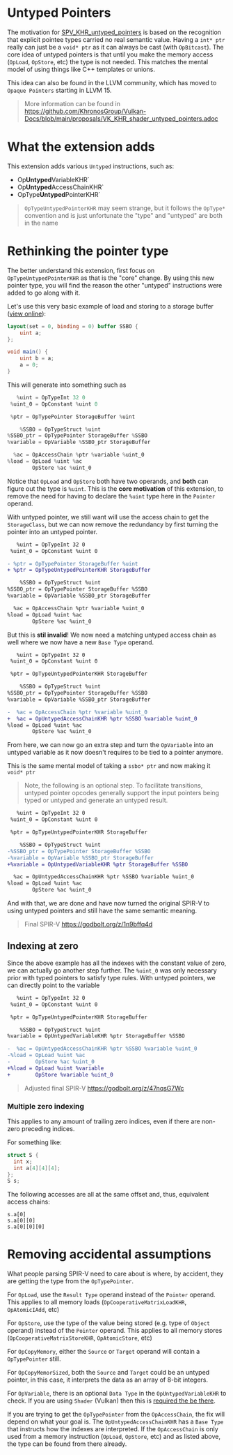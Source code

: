 # Untyped Pointers

The motivation for [SPV_KHR_untyped_pointers](https://github.khronos.org/SPIRV-Registry/extensions/KHR/SPV_KHR_untyped_pointers.html) is based on the recognition that explicit pointee types carried no real semantic value. Having a `int* ptr` really can just be a `void* ptr` as it can always be cast (with `OpBitcast`). The core idea of untyped pointers is that until you make the memory access (`OpLoad`, `OpStore`, etc) the type is not needed. This matches the mental model of using things like C++ templates or unions.

This idea can also be found in the LLVM community, which has moved to `Opaque Pointers` starting in LLVM 15.

> More information can be found in https://github.com/KhronosGroup/Vulkan-Docs/blob/main/proposals/VK_KHR_shader_untyped_pointers.adoc

# What the extension adds

This extension adds various `Untyped` instructions, such as:

- Op**Untyped**VariableKHR`
- Op**Untyped**AccessChainKHR`
- OpType**Untyped**PointerKHR`

> `OpTypeUntypedPointerKHR` may seem strange, but it follows the `OpType*` convention and is just unfortunate the "type" and "untyped" are both in the name

# Rethinking the pointer type

The better understand this extension, first focus on `OpTypeUntypedPointerKHR` as that is the "core" change. By using this new pointer type, you will find the reason the other "untyped" instructions were added to go along with it.

Let's use this very basic example of load and storing to a storage buffer ([view online](https://godbolt.org/z/5Wx1PsxG7)):

```glsl
layout(set = 0, binding = 0) buffer SSBO {
    uint a;
};

void main() {
    uint b = a;
    a = 0;
}
```

This will generate into something such as

```swift
   %uint = OpTypeInt 32 0
 %uint_0 = OpConstant %uint 0

 %ptr = OpTypePointer StorageBuffer %uint

    %SSBO = OpTypeStruct %uint
%SSBO_ptr = OpTypePointer StorageBuffer %SSBO
%variable = OpVariable %SSBO_ptr StorageBuffer

  %ac = OpAccessChain %ptr %variable %uint_0
%load = OpLoad %uint %ac
        OpStore %ac %uint_0
```

Notice that `OpLoad` and `OpStore` both have two operands, and **both** can figure out the type is `%uint`. This is the **core motivation** of this extension, to remove the need for having to declare the `%uint` type here in the `Pointer` operand.

With untyped pointer, we still want will use the access chain to get the `StorageClass`, but we can now remove the redundancy by first turning the pointer into an untyped pointer.

```diff
   %uint = OpTypeInt 32 0
 %uint_0 = OpConstant %uint 0

- %ptr = OpTypePointer StorageBuffer %uint
+ %ptr = OpTypeUntypedPointerKHR StorageBuffer

    %SSBO = OpTypeStruct %uint
%SSBO_ptr = OpTypePointer StorageBuffer %SSBO
%variable = OpVariable %SSBO_ptr StorageBuffer

  %ac = OpAccessChain %ptr %variable %uint_0
%load = OpLoad %uint %ac
        OpStore %ac %uint_0
```

But this is **stil invalid**! We now need a matching untyped access chain as well where we now have a new `Base Type` operand.

```diff
   %uint = OpTypeInt 32 0
 %uint_0 = OpConstant %uint 0

 %ptr = OpTypeUntypedPointerKHR StorageBuffer

    %SSBO = OpTypeStruct %uint
%SSBO_ptr = OpTypePointer StorageBuffer %SSBO
%variable = OpVariable %SSBO_ptr StorageBuffer

-  %ac = OpAccessChain %ptr %variable %uint_0
+  %ac = OpUntypedAccessChainKHR %ptr %SSBO %variable %uint_0
%load = OpLoad %uint %ac
        OpStore %ac %uint_0
```

From here, we can now go an extra step and turn the `OpVariable` into an untyped variable as it now doesn't requires to be tied to a pointer anymore.

This is the same mental model of taking a `ssbo* ptr` and now making it `void* ptr`

> Note, the following is an optional step. To facilitate transitions, untyped pointer opcodes generally support the input pointers being typed or untyped and generate an untyped result.

```diff
   %uint = OpTypeInt 32 0
 %uint_0 = OpConstant %uint 0

 %ptr = OpTypeUntypedPointerKHR StorageBuffer

    %SSBO = OpTypeStruct %uint
-%SSBO_ptr = OpTypePointer StorageBuffer %SSBO
-%variable = OpVariable %SSBO_ptr StorageBuffer
+%variable = OpUntypedVariableKHR %ptr StorageBuffer %SSBO

  %ac = OpUntypedAccessChainKHR %ptr %SSBO %variable %uint_0
%load = OpLoad %uint %ac
        OpStore %ac %uint_0
```

And with that, we are done and have now turned the original SPIR-V to using untyped pointers and still have the same semantic meaning.

> Final SPIR-V https://godbolt.org/z/1n9bffq4d

## Indexing at zero

Since the above example has all the indexes with the constant value of zero, we can actually go another step further. The `%uint_0` was only necessary prior with typed pointers to satisfy type rules. With untyped pointers, we can directly point to the variable

```diff
   %uint = OpTypeInt 32 0
 %uint_0 = OpConstant %uint 0

 %ptr = OpTypeUntypedPointerKHR StorageBuffer

    %SSBO = OpTypeStruct %uint
%variable = OpUntypedVariableKHR %ptr StorageBuffer %SSBO

-  %ac = OpUntypedAccessChainKHR %ptr %SSBO %variable %uint_0
-%load = OpLoad %uint %ac
-        OpStore %ac %uint_0
+%load = OpLoad %uint %variable
+        OpStore %variable %uint_0
```

> Adjusted final SPIR-V https://godbolt.org/z/47nqsG7Wc

### Multiple zero indexing

This applies to any amount of trailing zero indices, even if there are non-zero preceding indices.

For something like:

```glsl
struct S {
  int x;
  int a[4][4][4];
};
S s;
```

The following accesses are all at the same offset and, thus, equivalent access chains:

```
s.a[0]
s.a[0][0]
s.a[0][0][0]
```

# Removing accidental assumptions

What people parsing SPIR-V need to care about is where, by accident, they are getting the type from the `OpTypePointer`.

For `OpLoad`, use the `Result Type` operand instead of the `Pointer` operand. This applies to all memory loads (`OpCooperativeMatrixLoadKHR`, `OpAtomicIAdd`, etc)

For `OpStore`, use the type of the value being stored (e.g. type of `Object` operand) instead of the `Pointer` operand. This applies to all memory stores (`OpCooperativeMatrixStoreKHR`, `OpAtomicStore`, etc)

For `OpCopyMemory`, either the `Source` or `Target` operand will contain a `OpTypePointer` still.

For `OpCopyMemorSized`, both the `Source` and `Target` could be an untyped pointer, in this case, it interprets the data as an array of 8-bit integers.

For `OpVariable`, there is an optional `Data Type` in the `OpUntypedVariableKHR` to check. If you are using `Shader` (Vulkan) then this is [required the be there](https://docs.vulkan.org/spec/latest/appendices/spirvenv.html#VUID-StandaloneSpirv-OpUntypedVariableKHR-11167).

If you are trying to get the `OpTypePointer` from the `OpAccessChain`, the fix will depend on what your goal is. The `OpUntypedAccessChainKHR` has a `Base Type` that instructs how the indexes are interpreted. If the `OpAccessChain` is only used from a memory instruction (`OpLoad`, `OpStore`, etc) and as listed above, the type can be found from there already.
